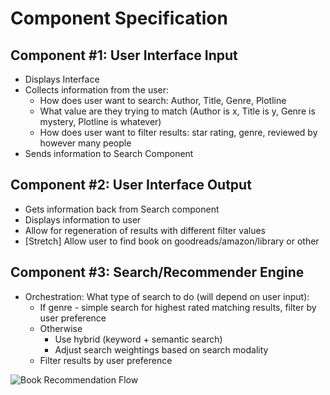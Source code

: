 # Component Specification

## Component #1: User Interface Input
- Displays Interface 
- Collects information from the user: 
  - How does user want to search: Author, Title, Genre, Plotline 
  - What value are they trying to match (Author is x, Title is y, Genre is mystery, Plotline is whatever)
  - How does user want to filter results: star rating, genre, reviewed by however many people  
- Sends information to Search Component  

## Component #2: User Interface Output
- Gets information back from Search component 
- Displays information to user 
- Allow for regeneration of results with different filter values
- [Stretch] Allow user to find book on goodreads/amazon/library or other 

## Component #3: Search/Recommender Engine 
- Orchestration: What type of search to do (will depend on user input): 
  - If genre - simple search for highest rated matching results, filter by user preference
  - Otherwise
    - Use hybrid (keyword + semantic search) 
    - Adjust search weightings based on search modality 
  - Filter results by user preference

![Book Recommendation Flow](/Users/lawrie/Downloads/Bookworm2.png)
